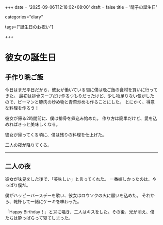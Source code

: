 +++
date = '2025-09-06T12:18:02+08:00'
draft = false
title = '晴子の誕生日'

categories="diary"

tags=["誕生日のお祝い"]

+++

# 彼女の誕生日

## 手作り晩ご飯

今日はまだ平日だから、彼女が働いている間に僕は晩ご飯の食材を買いに行ってきた。
 最初は排骨スープだけ作るつもりだったけど、少し物足りない気がしたので、ピーマンと豚肉の炒め物と青菜炒めも作ることにした。
 とにかく、得意な料理を作ろう！

彼女が帰る2時間前に、僕は排骨を煮込み始めた。
 作り方は簡単だけど、愛を込めればきっと美味しくなる。

彼女が帰ってくる頃に、僕は残りの料理を仕上げた。

二人の夜が降りてくる。

------

## 二人の夜

彼女が味見をした後で、「美味しい」と言ってくれた。
 一番嬉しかったのは、やっぱり僕だ。

僕がハッピーバースデーを歌い、彼女はロウソクの火に願いを込めた。
 それから、乾杯して一緒にケーキを味わった。

「Happy Birthday！」と耳に囁き、二人はキスをした。その後、光が消え、僕たちは酔っぱらって寝てしまった。

